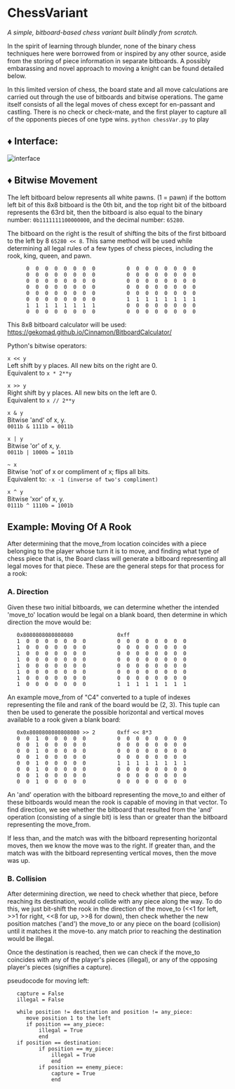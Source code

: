 # ChessVariant
*A simple, bitboard-based chess variant built blindly from scratch.*

In the spirit of learning through blunder, none of the binary chess techniques here were borrowed from or inspired by any other source, aside from the storing of piece information in separate bitboards. A possibly embarassing and novel approach to moving a knight can be found detailed below.

In this limited version of chess, the board state and all move calculations are carried out through the use of bitboards and bitwise operations. The game itself consists of all the legal moves of chess except for en-passant and castling. There is no check or check-mate, and the first player to capture all of the opponents pieces of one type wins. 
`python chessVar.py` to play

## :diamonds: Interface:

![interface](https://github.com/flwrr/ChessVariant/assets/141792497/3a86d58c-3d19-4130-ace7-c81a703eef68)

## :diamonds: Bitwise Movement

   The left bitboard below represents all white pawns. (1 = pawn)
   if the bottom left bit of this 8x8 bitboard is the 0th bit,
   and the top right bit of the bitboard represents the 63rd bit,
   then the bitboard is also equal to the binary number:
   `0b1111111100000000`, and the decimal number: `65280`.

   The bitboard on the right is the result of shifting the bits
   of the first bitboard to the left by 8 `65280 << 8`. This same
   method will be used while determining all legal rules of a few
   types of chess pieces, including the rook, king, queen, and pawn.
```
      0  0  0  0  0  0  0  0          0  0  0  0  0  0  0  0
      0  0  0  0  0  0  0  0          0  0  0  0  0  0  0  0
      0  0  0  0  0  0  0  0          0  0  0  0  0  0  0  0
      0  0  0  0  0  0  0  0          0  0  0  0  0  0  0  0
      0  0  0  0  0  0  0  0          0  0  0  0  0  0  0  0
      0  0  0  0  0  0  0  0          1  1  1  1  1  1  1  1
      1  1  1  1  1  1  1  1          0  0  0  0  0  0  0  0
      0  0  0  0  0  0  0  0          0  0  0  0  0  0  0  0
```
   This 8x8 bitboard calculator will be used:
   https://gekomad.github.io/Cinnamon/BitboardCalculator/

   Python's bitwise operators:

   `x << y`<br>
   Left shift by y places.
   All new bits on the right are 0.<br>
   Equivalent to `x * 2**y`

   `x >> y`<br>
   Right shift by y places.
   All new bits on the left are 0.<br>
   Equivalent to `x // 2**y`

   `x & y`<br>
   Bitwise 'and' of x, y.<br>
   `0011b & 1111b = 0011b`

   `x | y`<br>
   Bitwise 'or' of x, y.<br>
   `0011b | 1000b = 1011b`

   `~ x`<br>
   Bitwise 'not' of x or compliment of x; flips all bits.<br>
   Equivalent to: `-x -1 (inverse of two's compliment)`

   `x ^ y`<br>
   Bitwise 'xor' of x, y.<br>
   `0111b ^ 1110b = 1001b`

## Example: Moving Of A Rook

   After determining that the move_from location coincides with a
   piece belonging to the player whose turn it is to move, and finding
   what type of chess piece that is, the Board class will generate a
   bitboard representing all legal moves for that piece. These are the
   general steps for that process for a rook:

### A. Direction
   Given these two initial bitboards, we can determine whether the
   intended 'move_to' location would be legal on a blank board, then
   determine in which direction the move would be:
```
   0x8080808080808080              0xff
   1  0  0  0  0  0  0  0          0  0  0  0  0  0  0  0
   1  0  0  0  0  0  0  0          0  0  0  0  0  0  0  0
   1  0  0  0  0  0  0  0          0  0  0  0  0  0  0  0
   1  0  0  0  0  0  0  0          0  0  0  0  0  0  0  0
   1  0  0  0  0  0  0  0          0  0  0  0  0  0  0  0
   1  0  0  0  0  0  0  0          0  0  0  0  0  0  0  0
   1  0  0  0  0  0  0  0          0  0  0  0  0  0  0  0
   1  0  0  0  0  0  0  0          1  1  1  1  1  1  1  1
```
   An example move_from of "C4" converted to a tuple of indexes
   representing the file and rank of the board would be (2, 3).
   This tuple can then be used to generate the possible
   horizontal and vertical moves available to a rook given
   a blank board:
```
   0x0x8080808080808080 >> 2       0xff << 8*3
   0  0  1  0  0  0  0  0          0  0  0  0  0  0  0  0
   0  0  1  0  0  0  0  0          0  0  0  0  0  0  0  0
   0  0  1  0  0  0  0  0          0  0  0  0  0  0  0  0
   0  0  1  0  0  0  0  0          0  0  0  0  0  0  0  0
   0  0  1  0  0  0  0  0          1  1  1  1  1  1  1  1
   0  0  1  0  0  0  0  0          0  0  0  0  0  0  0  0
   0  0  1  0  0  0  0  0          0  0  0  0  0  0  0  0
   0  0  1  0  0  0  0  0          0  0  0  0  0  0  0  0
```
   An 'and' operation with the bitboard representing the move_to and
   either of these bitboards would mean the rook is capable of moving
   in that vector. To find direction, we see whether the bitboard
   that resulted from the 'and' operation (consisting of a single bit)
   is less than or greater than the bitboard representing the move_from.

   If less than, and the match was with the bitboard representing
   horizontal moves, then we know the move was to the right. If
   greater than, and the match was with the bitboard representing
   vertical moves, then the move was up.

### B. Collision
   After determining direction, we need to check whether that piece,
   before reaching its destination, would collide with any piece along
   the way. To do this, we just bit-shift the rook in the direction
   of the move_to (<<1 for left, >>1 for right, <<8 for up, >>8 for down),
   then check whether the new position matches ('and') the move_to or
   any piece on the board (collision) until it matches it the move-to.
   any match prior to reaching the destination would be illegal.

   Once the destination is reached, then we can check if the move_to
   coincides with any of the player's pieces (illegal), or any of the
   opposing player's pieces (signifies a capture).

   pseudocode for moving left:
```
   capture = False
   illegal = False

   while position != destination and position != any_piece:
      move position 1 to the left
      if position == any_piece:
          illegal = True
          end
   if position == destination:
          if position == my_piece:
              illegal = True
              end
          if position == enemy_piece:
              capture = True
              end
```
